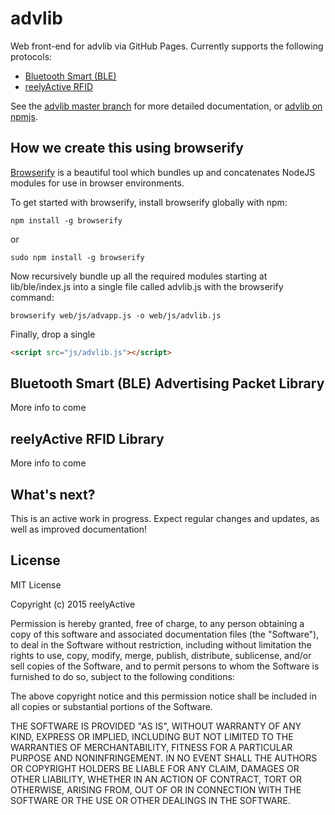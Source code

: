 advlib
======

Web front-end for advlib via GitHub Pages.  Currently supports the following protocols:
* [Bluetooth Smart (BLE)](#bluetooth-smart-ble-advertising-packet-library)
* [reelyActive RFID](#reelyactive-rfid-library)

See the [advlib master branch](https://github.com/reelyactive/advlib) for more detailed documentation, or [advlib on npmjs](https://www.npmjs.com/package/advlib).


How we create this using browserify
-----------------------------------

[Browserify](http://browserify.org/) is a beautiful tool which bundles up and concatenates NodeJS modules for use in browser environments.  

To get started with browserify, install browserify globally with npm:

    npm install -g browserify

or

    sudo npm install -g browserify

Now recursively bundle up all the required modules starting at lib/ble/index.js into a single file called advlib.js with the browserify command:

    browserify web/js/advapp.js -o web/js/advlib.js 

Finally, drop a single <script> tag into your index.html file and you are done!


<script src="js/advlib.js"></script>

``` html
<script src="js/advlib.js"></script>
```



Bluetooth Smart (BLE) Advertising Packet Library
------------------------------------------------

More info to come


reelyActive RFID Library
------------------------

More info to come


What's next?
------------

This is an active work in progress.  Expect regular changes and updates, as well as improved documentation!


License
-------

MIT License

Copyright (c) 2015 reelyActive

Permission is hereby granted, free of charge, to any person obtaining a copy of this software and associated documentation files (the "Software"), to deal in the Software without restriction, including without limitation the rights to use, copy, modify, merge, publish, distribute, sublicense, and/or sell copies of the Software, and to permit persons to whom the Software is furnished to do so, subject to the following conditions:

The above copyright notice and this permission notice shall be included in all copies or substantial portions of the Software.

THE SOFTWARE IS PROVIDED "AS IS", WITHOUT WARRANTY OF ANY KIND, EXPRESS OR 
IMPLIED, INCLUDING BUT NOT LIMITED TO THE WARRANTIES OF MERCHANTABILITY, 
FITNESS FOR A PARTICULAR PURPOSE AND NONINFRINGEMENT. IN NO EVENT SHALL THE 
AUTHORS OR COPYRIGHT HOLDERS BE LIABLE FOR ANY CLAIM, DAMAGES OR OTHER 
LIABILITY, WHETHER IN AN ACTION OF CONTRACT, TORT OR OTHERWISE, ARISING FROM, 
OUT OF OR IN CONNECTION WITH THE SOFTWARE OR THE USE OR OTHER DEALINGS IN 
THE SOFTWARE.
